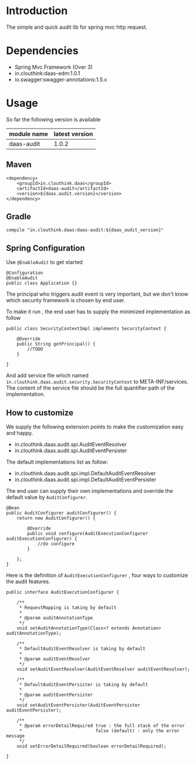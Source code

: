 # Introduction

The simple and quick audit lib for spring mvc http request.

# Dependencies

* Spring Mvc Framework (Over 3)
* in.clouthink:daas-edm:1.0.1 
* io.swagger:swagger-annotations:1.5.x 

# Usage

So far the following version is available 

module name | latest version
------|------
daas-audit | 1.0.2

## Maven

    <dependency>
        <groupId>in.clouthink.daas</groupId>
        <artifactId>daas-audit</artifactId>
        <version>${daas.audit.version}</version>
    </dependency>

## Gradle

    compile "in.clouthink.daas:daas-audit:${daas_audit_version}"


## Spring Configuration

Use `@EnableAudit` to get started 

    @Configuration
    @EnableAudit
    public class Application {}


The principal who triggers audit event is very important, but we don't know which security framework is chosen by end user. 

To make it run , the end user has to supply the minimized implementation as follow

    public class SecurityContextImpl implements SecurityContext {
    
        @Override
        public String getPrincipal() {
            //TODO
        }
    
    }

And add service file which named `in.clouthink.daas.audit.security.SecurityContext` to META-INF/services.
The content of the service file should be the full quantifier path of the implementation.


## How to customize

We supply the following extension points to make the customization easy and happy.

* in.clouthink.daas.audit.spi.AuditEventResolver
* in.clouthink.daas.audit.spi.AuditEventPersister

The default implementations list as follow:

* in.clouthink.daas.audit.spi.impl.DefaultAuditEventResolver
* in.clouthink.daas.audit.spi.impl.DefaultAuditEventPersister

The end user can supply their own implementations and override the default value by `AuditConfigurer`.

    @Bean
	public AuditConfigurer auditConfigurer() {
		return new AuditConfigurer() {

			@Override
			public void configure(AuditExecutionConfigurer auditExecutionConfigurer) {
			    //do configure
			}

		};
	}

Here is the definition of `AuditExecutionConfigurer` , four ways to customize the audit features.

    public interface AuditExecutionConfigurer {
    
        /**
         * RequestMapping is taking by default
         *
         * @param auditAnnotationType
         */
        void setAuditAnnotationType(Class<? extends Annotation> auditAnnotationType);
    
        /**
         * DefaultAuditEventResolver is taking by default
         *
         * @param auditEventResolver
         */
        void setAuditEventResolver(AuditEventResolver auditEventResolver);
    
        /**
         * DefaultAuditEventPersister is taking by default
         *
         * @param auditEventPersister
         */
        void setAuditEventPersister(AuditEventPersister auditEventPersister);
    
        /**
         * @param errorDetailRequired true : the full stack of the error
         *                            false (default) : only the error message
         */
        void setErrorDetailRequired(boolean errorDetailRequired);
    
    }


